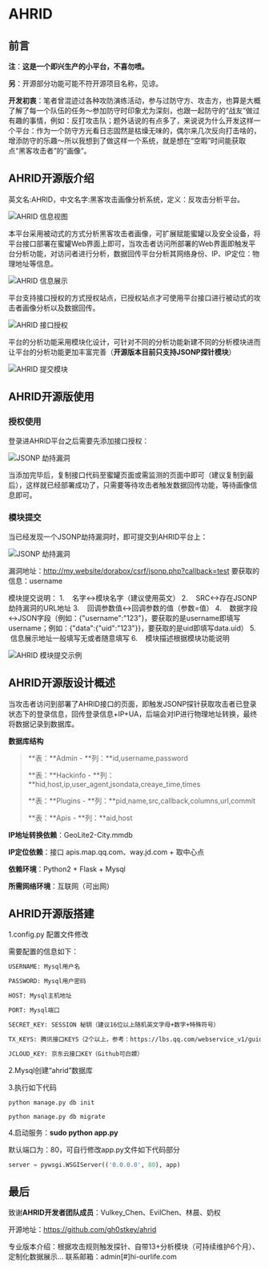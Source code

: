 # AHRID

## **前言**

**注**：**这是一个即兴生产的小平台，不喜勿喷。**

**另**：开源部分功能可能不符开源项目名称，见谅。

**开发初衷**：笔者曾混迹过各种攻防演练活动，参与过防守方、攻击方，也算是大概了解了每一个队伍的任务～参加防守时印象尤为深刻，也跟一起防守的“战友”做过有趣的事情，例如：反打攻击队；题外话说的有点多了，来说说为什么开发这样一个平台：作为一个防守方光看日志固然是枯燥无味的，偶尔来几次反向打击啥的，增添防守的乐趣～所以我想到了做这样一个系统，就是想在“空暇”时间能获取点“黑客攻击者”的“画像”。



## **AHRID开源版介绍**

英文名:AHRID，中文名字:黑客攻击画像分析系统，定义：反攻击分析平台。

![AHRID 信息视图](images/0.png)

本平台采用被动式的方式分析黑客攻击者画像，可扩展赋能蜜罐以及安全设备，将平台接口部署在蜜罐Web界面上即可，当攻击者访问所部署的Web界面即触发平台分析功能，对访问者进行分析，数据回传平台分析其网络身份、IP、IP定位：物理地址等信息。

![AHRID 信息展示](images/1.png)

平台支持接口授权的方式授权站点，已授权站点才可使用平台接口进行被动式的攻击者画像分析以及数据回传。

![AHRID 接口授权](images/2.png)

平台的分析功能采用模块化设计，可针对不同的分析功能新建不同的分析模块进而让平台的分析功能更加丰富完善（**开源版本目前只支持JSONP探针模块**）

![AHRID 提交模块](images/3.png)



## **AHRID开源版使用**

### **授权使用**

登录进AHRID平台之后需要先添加接口授权：

![JSONP 劫持漏洞](images/2.png)

当添加完毕后，复制接口代码至蜜罐页面或需监测的页面中即可（建议复制到最后），这样就已经部署成功了，只需要等待攻击者触发数据回传功能，等待画像信息即可。

### **模块提交**

当已经发现一个JSONP劫持漏洞时，即可提交到AHRID平台上：



![JSONP 劫持漏洞](images/4.png)

漏洞地址：http://my.website/dorabox/csrf/jsonp.php?callback=test 要获取的信息：username

模块提交说明：
1.    名字<->模块名字（建议使用英文）
2.    SRC<->存在JSONP劫持漏洞的URL地址
3.    回调参数值<->回调参数的值（参数=值）
4.    数据字段<->JSON字段（例如：{"username":"123"}，要获取的是username即填写username；例如：{"data":{"uid":"123"}}，要获取的是uid即填写data.uid）
5.    信息展示地址一般填写无或者随意填写
6.    模块描述根据模块功能说明

![AHRID 模块提交示例](images/5.png)



## **AHRID开源版设计概述**

当攻击者访问到部署了AHRID接口的页面，即触发JSONP探针获取攻击者已登录状态下的登录信息，回传登录信息+IP+UA，后端会对IP进行物理地址转换，最终将数据记录到数据库。

**数据库结构**

>**表：**Admin - **列：**id,username,password
>
>**表：**Hackinfo - **列：**hid,host,ip,user_agent,jsondata,creaye_time,times
>
>**表：**Plugins - **列：**pid,name,src,callback,columns,url,commit
>
>**表：**Apis - **列：**aid,host

**IP地址转换依赖**：GeoLite2-City.mmdb

**IP定位依赖**：接口 apis.map.qq.com、way.jd.com + 取中心点

**依赖环境**：Python2 + Flask + Mysql

**所需网络环境**：互联网（可出网）

## **AHRID开源版搭建**

1.config.py 配置文件修改

需要配置的信息如下：

```txt
USERNAME: Mysql用户名

PASSWORD: Mysql用户密码

HOST: Mysql主机地址

PORT: Mysql端口

SECRET_KEY: SESSION 秘钥（建议16位以上随机英文字母+数字+特殊符号）

TX_KEYS: 腾讯接口KEYS（2个以上，参考：https://lbs.qq.com/webservice_v1/guide-ip.html ）

JCLOUD_KEY: 京东云接口KEY（Github可白嫖）
```

2.Mysql创建“ahrid”数据库

3.执行如下代码

```shell
python manage.py db init

python manage.py db migrate
```

4.启动服务：**sudo python app.py**

默认端口为：80，可自行修改app.py文件如下代码部分

```python
server = pywsgi.WSGIServer(('0.0.0.0', 80), app)
```

## **最后**

致谢**AHRID开发者团队成员**：Vulkey_Chen、EvilChen、林晨、奶权

开源地址：https://github.com/gh0stkey/ahrid

专业版本介绍：根据攻击规则触发探针、自带13+分析模块（可持续维护6个月）、定制化数据展示... 联系邮箱：admin[#]hi-ourlife.com